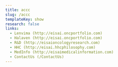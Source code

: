 ```yaml
---
title: accc
slug: /accc
templateKey: show
research: false
links:
  - Lenvima (http://eisai.oncportfolio.com)
  - Halaven (http://eisai.oncportfolio.com)
  - R&D (http://eisaioncologyresearch.com)
  - HHC (http://eisai.hhcphilosophy.com)
  - MedInfo (http://eisaimedicalinformation.com)
  - ContactUs (/ContactUs)
---
```

